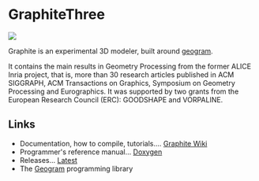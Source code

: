 # GraphiteThree

![](https://github.com/BrunoLevy/GraphiteThree/wiki/graphite_banner.gif)

Graphite is an experimental 3D modeler, built around
[geogram](https://github.com/BrunoLevy/geogram). 

It contains the main results in Geometry Processing from the former
ALICE Inria project, that is, more than 30 research articles published
in ACM SIGGRAPH, ACM Transactions on Graphics, Symposium on Geometry 
Processing and Eurographics. It was supported by two grants from the
European Research Council (ERC): GOODSHAPE and VORPALINE.

Links
-----
  - Documentation, how to compile, tutorials.... [Graphite Wiki](https://github.com/BrunoLevy/GraphiteThree/wiki)
  - Programmer's reference manual... [Doxygen](https://brunolevy.github.io/GraphiteThree/)
  - Releases... [Latest](https://brunolevy.github.io/GraphiteThree/Releases/)
  - The [Geogram](https://github.com/BrunoLevy/geogram) programming library